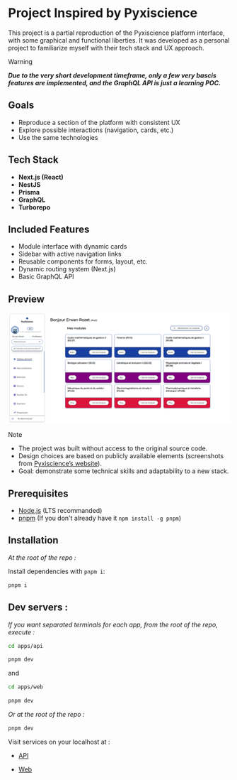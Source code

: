 # Project Inspired by Pyxiscience

This project is a partial reproduction of the Pyxiscience platform interface, with some graphical and functional liberties. It was developed as a personal project to familiarize myself with their tech stack and UX approach.

> [!WARNING]  
> **_Due to the very short development timeframe,
> only a few very bascis features are implemented,
> and the GraphQL API is just a learning POC._**

## Goals

- Reproduce a section of the platform with consistent UX
- Explore possible interactions (navigation, cards, etc.)
- Use the same technologies

## Tech Stack

- **Next.js (React)**
- **NestJS**
- **Prisma**
- **GraphQL**
- **Turborepo**

## Included Features

- Module interface with dynamic cards
- Sidebar with active navigation links
- Reusable components for forms, layout, etc.
- Dynamic routing system (Next.js)
- Basic GraphQL API

## Preview

![screenshot](./apps/web/public/screenshot.png)

> [!NOTE]
>
> - The project was built without access to the original source code.
> - Design choices are based on publicly available elements
>   (screenshots from [Pyxiscience’s website](https://pyxiscience.com/)).
> - Goal: demonstrate some technical skills and adaptability to a new stack.

## Prerequisites

- [Node.js](https://nodejs.org/) (LTS recommanded)
- [pnpm](https://pnpm.io/) (If you don't already have it `npm install -g pnpm`)

## Installation

_At the root of the repo :_

Install dependencies with `pnpm i`:

```bash
pnpm i
```

## Dev servers :

_If you want separated terminals for each app, from the root of the repo, execute :_

```bash
cd apps/api
```

```bash
pnpm dev
```

and

```bash
cd apps/web
```

```bash
pnpm dev
```

_Or at the root of the repo :_

```bash
pnpm dev
```

Visit services on your localhost at :

- [API](http://localhost:3000/graphql)

- [Web](http://localhost:3001/dashboard)

